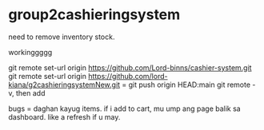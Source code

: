 # group2cashieringsystem
need to remove inventory stock.


workinggggg

git remote set-url origin https://github.com/Lord-binns/cashier-system.git
git remote set-url origin https://github.com/lord-kiana/g2cashieringsystemNew.git = git push origin HEAD:main
git remote -v, then add

bugs = daghan kayug  items. if i add to cart, mu ump ang page balik sa dashboard. like a refresh if u may.
